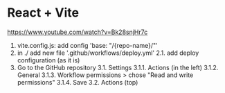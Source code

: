 # React + Vite
https://www.youtube.com/watch?v=Bk28snjHr7c
1. vite.config.js: add config 'base: "/{repo-name}/"'
2. in ./ add new file '.github/workflows/deploy.yml'
2.1. add deploy configuration (as it is)
3. Go to the GitHub repository
3.1. Settings
3.1.1. Actions (in the left)
3.1.2. General
3.1.3. Workflow permissions > chose "Read and write permissions"
3.1.4. Save
3.2. Actions (top)
